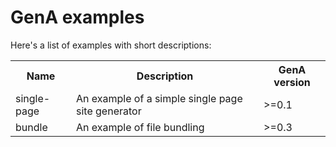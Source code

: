 GenA examples
=============

Here's a list of examples with short descriptions:

<table>
    <tr>
        <th>Name</th>
        <th>Description</th>
        <th>GenA version</th>
    </tr>
    <tr>
        <td>single-page</td>
        <td>An example of a simple single page site generator</td>
        <td>>=0.1</td>
    </tr>
    <tr>
        <td>bundle</td>
        <td>An example of file bundling</td>
        <td>>=0.3</td>
    </tr>
</table>
